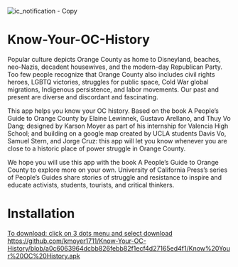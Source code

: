![ic_notification - Copy](https://github.com/kmoyer1711/Know-Your-OC-History/assets/128634178/c303a066-0af4-4f55-b90a-e42c378eb8ca)

# Know-Your-OC-History

Popular culture depicts Orange County as home to Disneyland, beaches, neo-Nazis, decadent housewives, and the modern-day Republican Party. Too few people recognize that Orange County also includes civil rights heroes, LGBTQ victories, struggles for public space, Cold War global migrations, Indigenous persistence, and labor movements. Our past and present are diverse and discordant and fascinating. 

This app helps you know your OC history. Based on the book A People’s Guide to Orange County by Elaine Lewinnek, Gustavo Arellano, and Thuy Vo Dang; designed by Karson Moyer as part of his internship for Valencia High School; and building on a google map created by UCLA students Davis Vo, Samuel Stern, and Jorge Cruz: this app will let you know whenever you are close to a historic place of power struggle in Orange County.

We hope you will use this app with the book A People’s Guide to Orange County to explore more on your own. University of California Press’s series of People’s Guides share stories of struggle and resistance to inspire and educate activists, students, tourists, and critical thinkers.


# Installation
[To download: click on 3 dots menu and select download ](https://github.com/kmoyer1711/Know-Your-OC-History/blob/a0c6063964dcbb826febb82f1ecf4d27165ed4f1/Know%20Your%20OC%20History.apk)https://github.com/kmoyer1711/Know-Your-OC-History/blob/a0c6063964dcbb826febb82f1ecf4d27165ed4f1/Know%20Your%20OC%20History.apk
